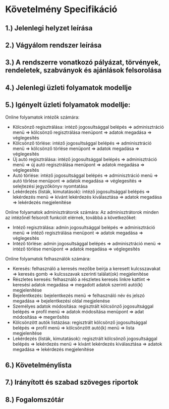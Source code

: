# Követelmény Specifikáció

## 1.) Jelenlegi helyzet leírása

## 2.) Vágyálom rendszer leírása

## 3.) A rendszerre vonatkozó pályázat, törvények, rendeletek, szabványok és ajánlások felsorolása

## 4.) Jelenlegi üzleti folyamatok modellje

## 5.) Igényelt üzleti folyamatok modellje:
Online folyamatok intézők számára:

- Kölcsönző regisztrálása: intéző jogosultsággal belépés => adminisztráció menü => kölcsönző regisztrálása menüpont => adatok megadása => véglegesítés
- Kölcsönző törlése: intéző jogosultsággal belépés => adminisztráció menü => kölcsönző törlése menüpont => adatok megadása => véglegesítés
- Új autó regisztrálása: intéző jogosultsággal belépés => adminisztráció menü => új autó regisztrálása menüpont => adatok megadása => véglegesítés
- Autó törlése: intéző jogosultsággal belépés => adminisztráció menü => autó törlése menüpont => adatok megadása => véglegesítés => selejtezési jegyzőkönyv nyomtatása
- Lekérdezés (listák, kimutatások): intéző jogosultsággal belépés => lekérdezés menü => kívánt lekérdezés kiválasztása => adatok megadása => lekérdezés megjelenítése

Online folyamatok adminisztrátorok számára: Az adminisztrátorok minden az intézőnél felsorolt funkciót elérnek, továbbá a következőket:

- Intéző regisztrálása: admin jogosultsággal belépés => adminisztráció menü => intéző regisztrálása menüpont => adatok megadása => véglegesítés
- Intéző törlése: admin jogosultsággal belépés => adminisztráció menü => intéző törlése menüpont => adatok megadása => véglegesítés

Online folyamatok felhasználók számára:

- Keresés: felhasználó a keresés mezőbe beírja a keresett kulcsszavakat => keresés gomb => kulcsszavak szerinti találat(ok) megjelenítése
- Részletes keresés: felhasználó a részletes keresés linkre kattint => keresési adatok megadása => megadott adatok szerinti autó(k) megjelenítése
- Bejelentkezés: bejelentkezés menü => felhasználó név és jelszó megadása => bejelentkezési oldal megjelenése
- Személyes adatok módosítása: regisztrált kölcsönző jogosultsággal belépés => profil menü => adatok módosítása menüpont => adat módosítása => megerősítés
- Kölcsönzött autók listázása: regisztrált kölcsönző jogosultsággal belépés => profil menü => kölcsönzött autó(k) menü => lista megjelenítése
- Lekérdezés (listák, kimutatások): regisztrált kölcsönző jogosultsággal belépés => lekérdezés menü => kívánt lekérdezés kiválasztása => adatok megadása => lekérdezés megjelenítése
## 6.) Követelménylista

## 7.) Irányított és szabad szöveges riportok

## 8.) Fogalomszótár
